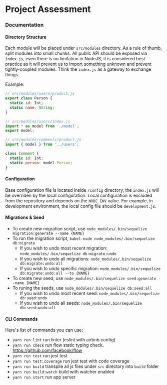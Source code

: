# Project Assessment

### Documentation
#### Directory Structure
Each module will be placed under `src/modules` directory. As a rule of thumb, split modules into small chunks. All public API should be exposed via `index.js`, even there is no limitation in NodeJS, it is considered best practice as it will prevent us to import something unknown and prevent tightly-coupled modules. Think the `index.js` as a gateway to exchange things.

Example:

```js
// src/modules/users/product.js
export class Person {
  static id: Int;
  static name: String;
}
```

```js
// src/modules/users/index.js
import * as model from './model';
export model;
```

```js
// src/modules/comments/product.js
import { model } from '../users';

class Comment {
  static id: Int;
  static person: model.Person;
}
```

#### Configuration
Base configuration file is located inside `/config` directory, the `index.js` will be overriden by the local configuration. Local configuration is excluded from the repository and depends on the `NODE_ENV` value. For example, in development environment, the local config file should be `development.js`.

#### Migrations & Seed
- To create new migration script, use `node_modules/.bin/sequelize migration:generate --name {NAME}`
- To run the migration script, `babel-node node_modules/.bin/sequelize db:migrate`
  * If you wish to undo most recent migration: `node_modules/.bin/sequelize db:migrate:undo`
  * If you wish to undo all migrations: `node_modules/.bin/sequelize db:migrate:undo:all`
  * If you wish to undo specific migration: `node_modules/.bin/sequelize db:migrate:undo:all --to {NAME}`
- To create new seed, use `node_modules/.bin/sequelize seed:generate --name {NAME}`
- To runing the seeds, use `node_modules/.bin/sequelize db:seed:all`
  * If you wish to undo most recent seed: `node_modules/.bin/sequelize db:seed:undo`
  * If you wish to undo all seeds: `node_modules/.bin/sequelize db:seed:undo:all`

#### CLI Commands
Here's list of commands you can use:
- `yarn run lint` run linter (eslint with airbnb config)
- `yarn run check` run flow static typing check. https://github.com/facebook/flow
- `yarn run test` run jest test
- `yarn run test:coverage` run jest test with code coverage
- `yarn run build` transpile all js files under `src` directory into `build` folder
- `yarn run build:watch` build with watcher enabled
- `yarn run start` run app server
